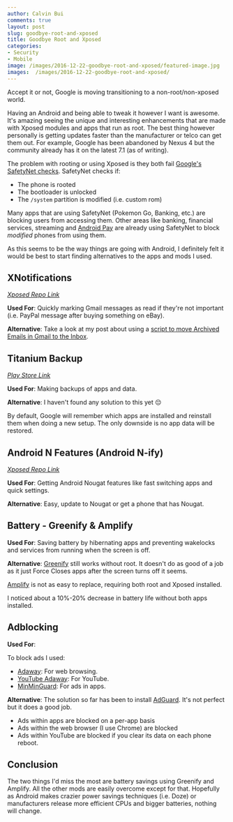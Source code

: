 ```yaml
---
author: Calvin Bui
comments: true
layout: post
slug: goodbye-root-and-xposed
title: Goodbye Root and Xposed
categories:
- Security
- Mobile
image: /images/2016-12-22-goodbye-root-and-xposed/featured-image.jpg
images:  /images/2016-12-22-goodbye-root-and-xposed/
---
```


Accept it or not, Google is moving transitioning to a non-root/non-xposed world.

<!-- more -->

Having an Android and being able to tweak it however I want is awesome. It's amazing seeing the unique and interesting enhancements that are made with Xposed modules and apps that run as root. The best thing however personally is getting updates faster than the manufacturer or telco can get them out. For example, Google has been abandoned by Nexus 4 but the community already has it on the latest 7.1 (as of writing).

The problem with rooting or using Xposed is they both fail [Google's SafetyNet checks](https://developer.android.com/training/safetynet/index.html). SafetyNet checks if:

* The phone is rooted
* The bootloader is unlocked
* The `/system` partition is modified (i.e. custom rom)

Many apps that are using SafetyNet (Pokemon Go, Banking, etc.) are blocking users from accessing them. Other areas like banking, financial services, streaming and [Android Pay](https://www.android.com/intl/en_au/pay/) are already using SafetyNet to block _modified_ phones from using them.

As this seems to be the way things are going with Android, I definitely felt it would be best to start finding alternatives to the apps and mods I used.

## XNotifications

[_Xposed Repo Link_](http://repo.xposed.info/module/com.taptigo.xposed.xnotifications)

**Used For**: Quickly marking Gmail messages as read if they're not important (i.e. PayPal message after buying something on eBay).

**Alternative**: Take a look at my post about using a [script to move Archived Emails in Gmail to the Inbox](/gmail-mark-as-read-archive-alternative).

## Titanium Backup

[_Play Store Link_](https://play.google.com/store/apps/details?id=com.keramidas.TitaniumBackup&hl=en)

**Used For**: Making backups of apps and data.

**Alternative**: I haven't found any solution to this yet :pensive:

By default, Google will remember which apps are installed and reinstall them when doing a new setup. The only downside is no app data will be restored.

## Android N Features (Android N-ify)

[_Xposed Repo Link_](http://repo.xposed.info/module/tk.wasdennnoch.androidn_ify)

**Used For**: Getting Android Nougat features like fast switching apps and quick settings.

**Alternative**: Easy, update to Nougat or get a phone that has Nougat.

## Battery - Greenify & Amplify

**Used For**: Saving battery by hibernating apps and preventing wakelocks and services from running when the screen is off.

**Alternative**:
[Greenify](https://play.google.com/store/apps/details?id=com.oasisfeng.greenify&hl=en) still works without root. It doesn't do as good of a job as it just Force Closes apps after the screen turns off it seems.

[Amplify](https://play.google.com/store/apps/details?id=com.ryansteckler.nlpunbounce&hl=en) is not as easy to replace, requiring both root and Xposed installed.

I noticed about a 10%-20% decrease in battery life without both apps installed.

## Adblocking

**Used For**:

To block ads I used:

- [Adaway](https://f-droid.org/repository/browse/?fdid=org.adaway): For web browsing.
- [YouTube Adaway](http://repo.xposed.info/module/ma.wanam.youtubeadaway): For YouTube.
- [MinMinGuard](http://repo.xposed.info/module/tw.fatminmin.xposed.minminguard): For ads in apps.

**Alternative**: The solution so far has been to install [AdGuard](https://adguard.com/en/welcome.html). It's not perfect but it does a good job.

* Ads within apps are blocked on a per-app basis
* Ads within the web browser (I use Chrome) are blocked
* Ads within YouTube are blocked if you clear its data on each phone reboot.

## Conclusion

The two things I'd miss the most are battery savings using Greenify and Amplify. All the other mods are easily overcome except for that. Hopefully as Android makes crazier power savings techniques (i.e. Doze) or manufacturers release more efficient CPUs and bigger batteries, nothing will change.
